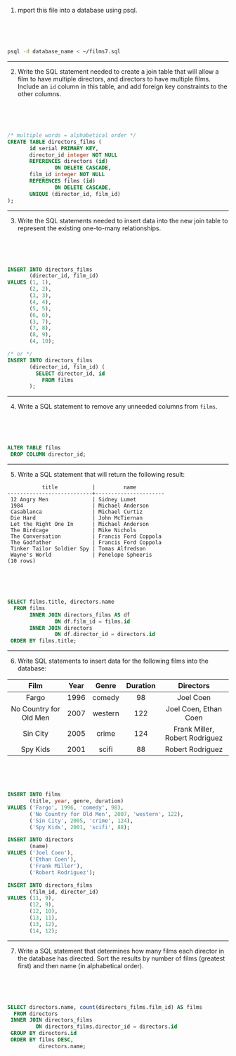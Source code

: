 1. mport this file into a database using psql.

<br>
<br>
<br>

```bash
psql -d database_name < ~/films7.sql
```
---

2. Write the SQL statement needed to create a join table that will allow a film to have multiple directors, and directors to have multiple films. Include an `id` column in this table, and add foreign key constraints to the other columns.

<br>
<br>
<br>

```sql
/* multiple words = alphabetical order */
CREATE TABLE directors_films (
       id serial PRIMARY KEY,
       director_id integer NOT NULL
       REFERENCES directors (id)
               ON DELETE CASCADE,
       film_id integer NOT NULL
       REFERENCES films (id)
               ON DELETE CASCADE,
       UNIQUE (director_id, film_id)
);
```
---

3. Write the SQL statements needed to insert data into the new join table to represent the existing one-to-many relationships.

<br>
<br>
<br>

```sql
INSERT INTO directors_films
       (director_id, film_id)
VALUES (1, 1),
       (2, 2),
       (3, 3),
       (4, 4),
       (5, 5),
       (6, 6),
       (3, 7),
       (7, 8),
       (8, 9),
       (4, 10);

/* or */
INSERT INTO directors_films
       (director_id, film_id) (
         SELECT director_id, id
           FROM films
       );
```
---

4. Write a SQL statement to remove any unneeded columns from `films`.

<br>
<br>
<br>

```sql
ALTER TABLE films
 DROP COLUMN director_id;
```
---

5. Write a SQL statement that will return the following result:

```
           title           |         name
---------------------------+----------------------
 12 Angry Men              | Sidney Lumet
 1984                      | Michael Anderson
 Casablanca                | Michael Curtiz
 Die Hard                  | John McTiernan
 Let the Right One In      | Michael Anderson
 The Birdcage              | Mike Nichols
 The Conversation          | Francis Ford Coppola
 The Godfather             | Francis Ford Coppola
 Tinker Tailor Soldier Spy | Tomas Alfredson
 Wayne's World             | Penelope Spheeris
(10 rows)
```

<br>
<br>
<br>

```sql
SELECT films.title, directors.name
  FROM films
       INNER JOIN directors_films AS df
               ON df.film_id = films.id
       INNER JOIN directors
               ON df.director_id = directors.id
 ORDER BY films.title;
```
---

6. Write SQL statements to insert data for the following films into the database:

| Film | Year | Genre | Duration | Directors |
|:---:|:---:|:---:|:---:|:---:|
| Fargo | 1996 | comedy | 98 | Joel Coen |
| No Country for Old Men | 2007 | western | 122 | Joel Coen, Ethan Coen |
| Sin City | 2005 | crime | 124 | Frank Miller, Robert Rodriguez |
| Spy Kids | 2001 | scifi | 88 | Robert Rodriguez |

<br>
<br>
<br>

```sql
INSERT INTO films
       (title, year, genre, duration)
VALUES ('Fargo', 1996, 'comedy', 98),
       ('No Country for Old Men', 2007, 'western', 122),
       ('Sin City', 2005, 'crime', 124),
       ('Spy Kids', 2001, 'scifi', 88);

INSERT INTO directors
       (name)
VALUES ('Joel Coen'),
       ('Ethan Coen'),
       ('Frank Miller'),
       ('Robert Rodriguez');

INSERT INTO directors_films
       (film_id, director_id)
VALUES (11, 9),
       (12, 9),
       (12, 10),
       (13, 11),
       (13, 12),
       (14, 12);
```
---

7. Write a SQL statement that determines how many films each director in the database has directed. Sort the results by number of films (greatest first) and then name (in alphabetical order).

<br>
<br>
<br>

```sql
SELECT directors.name, count(directors_films.film_id) AS films
  FROM directors
 INNER JOIN directors_films
         ON directors_films.director_id = directors.id
 GROUP BY directors.id
 ORDER BY films DESC,
          directors.name;
```
